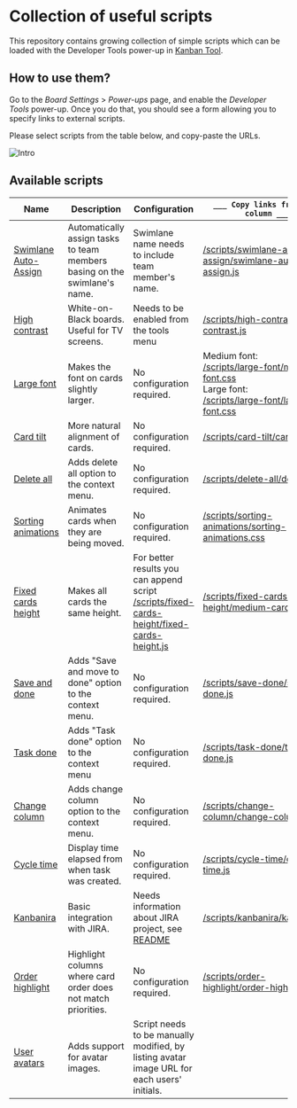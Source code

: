 # Collection of useful scripts
This repository contains growing collection of simple scripts which can be loaded with the Developer Tools power-up in [Kanban Tool](http://kanbantool.com).

## How to use them?
Go to the *Board Settings* > *Power-ups* page, and enable the *Developer Tools* power-up.
Once you do that, you should see a form allowing you to specify links to external scripts.

Please select scripts from the table below, and copy-paste the URLs.

![Intro](intro.png)

## Available scripts

Name | Description | Configuration | `___ Copy links from this column ___`
--- | --- | --- | ---
[Swimlane Auto-Assign](swimlane-auto-assign/) | Automatically assign tasks to team members basing on the swimlane's name.| Swimlane name needs to include team member's name. | [/scripts/swimlane-auto-assign/swimlane-auto-assign.js](/swimlane-auto-assign/swimlane-auto-assign.js)
[High contrast](high-contrast/) | White-on-Black boards. Useful for TV screens. | Needs to be enabled from the tools menu | [/scripts/high-contrast/high-contrast.js](/high-contrast/high-contrast.js)
[Large font](large-font/) | Makes the font on cards slightly larger. | No configuration required. | Medium font:<br/>[/scripts/large-font/medium-font.css](/scripts/large-font/medium-font.css) <br/> Large font:<br/> [/scripts/large-font/large-font.css](/large-font/large-font.css)
[Card tilt](card-tilt/) | More natural alignment of cards. | No configuration required. | [/scripts/card-tilt/card-tilt.js](/card-tilt/card-tilt.js)
[Delete all](delete-all/) | Adds delete all option to the context menu. | No configuration required. | [/scripts/delete-all/delete-all.js](/delete-all/delete-all.js)
[Sorting animations](sorting-animations) | Animates cards when they are being moved. | No configuration required. | [/scripts/sorting-animations/sorting-animations.css](/sorting-animations/sorting-animations.css)
[Fixed cards height](fixed-cards-height) | Makes all cards the same height. | For better results you can append script [/scripts/fixed-cards-height/fixed-cards-height.js](/fixed-cards-height/fixed-cards-height.js) | [/scripts/fixed-cards-height/medium-cards.css](/fixed-cards-height/medium-cards.css)
[Save and done](save-done/) | Adds "Save and move to done" option to the context menu. | No configuration required. | [/scripts/save-done/save-done.js](/save-done/save-done.js)
[Task done](task-done/) | Adds "Task done" option to the context menu | No configuration required. | [/scripts/task-done/task-done.js](/task-done/task-done.js)
[Change column](change-column/) | Adds change column option to the context menu. | No configuration required. | [/scripts/change-column/change-column.js](/change-column/change-column.js)
[Cycle time](cycle-time/) | Display time elapsed from when task was created. | No configuration required. | [/scripts/cycle-time/cycle-time.js](/working-time/working-time.js)
[Kanbanira](kanbanira/) | Basic integration with JIRA. | Needs information about JIRA project, see [README](/kanbanira/README.md) | [/scripts/kanbanira/kanbanira.js](/kanbanira/kanbanira.js)
[Order highlight](order-highlight/) | Highlight columns where card order does not match priorities. | No configuration required. | [/scripts/order-highlight/order-highlight.js](/order-highlight/order-highlight.js)
[User avatars](user-avatars/) | Adds support for avatar images. | Script needs to be manually modified, by listing avatar image URL for each users' initials. |
